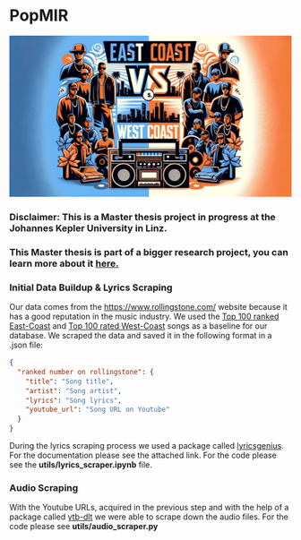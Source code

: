 # PopMIR

![img_1.png](img_1.png)

### **Disclaimer**: This is a Master thesis project in progress at the Johannes Kepler University in Linz.
### This Master thesis is part of a bigger research project, you can learn more about it [here.](https://www.jku.at/en/institute-of-computational-perception/research/projects/popmir/)

### Initial Data Buildup & Lyrics Scraping

Our data comes from the https://www.rollingstone.com/ website because it has a good reputation in the music industry.
We used the [Top 100 ranked East-Coast](https://www.rollingstone.com/music/music-lists/best-east-coast-rap-songs-1234737704/o-p-p-naughty-by-nature-1234737749/) and [Top 100 rated West-Coast](https://www.rollingstone.com/music/music-lists/best-west-coast-hip-hop-songs-1234712968/) songs as a baseline for our database.
We scraped the data and saved it in the following format in a .json file:

```json
{
  "ranked number on rollingstone": {
    "title": "Song title",
    "artist": "Song artist",
    "lyrics": "Song lyrics",
    "youtube_url": "Song URL on Youtube"
  }
}
```

During the lyrics scraping process we used a package called [lyricsgenius](https://lyricsgenius.readthedocs.io). 
For the documentation please see the attached link.
For the code please see the **utils/lyrics_scraper.ipynb** file.

### Audio Scraping

With the Youtube URLs, acquired in the previous step and with the help of a package called [ytb-dlt](https://www.google.com/url?sa=t&rct=j&q=&esrc=s&source=web&cd=&ved=2ahUKEwjUgujrlv2CAxWAQEEAHT6oBRwQFnoECBYQAQ&url=https%3A%2F%2Fgithub.com%2Fyt-dlp%2Fyt-dlp&usg=AOvVaw2bas9zcrYkd2gTMn6wTaVh&opi=89978449) we were able to scrape down the audio files.
For the code please see **utils/audio_scraper.py**